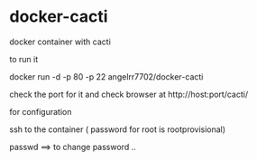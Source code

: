 docker-cacti
============

docker container with cacti


to run it 

docker run -d -p 80 -p 22 angelrr7702/docker-cacti

check the port for it and check browser at http://host:port/cacti/


for configuration 

ssh to the container ( password for root is rootprovisional) 

passwd  ==> to change password ..

